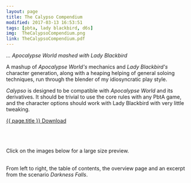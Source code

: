 ```yaml
---
layout: page
title: The Calypso Compendium
modified: 2017-03-13 16:53:51
tags: [pbta, lady blackbird, d6s]
img:  TheCalypsoCompendium.png
link: TheCalypsoCompendium.pdf
---
```


*... Apocalypse World mashed with Lady Blackbird*

A mashup of *Apocalypse World's* mechanics and *Lady Blackbird's* character generation, along with a heaping helping of general soloing techniques, run through the blender of my idiosyncratic play style.

*Calypso* is designed to be compatible with *Apocalypse World* and its derivatives. It should be trivial to use the core rules with any PbtA game, and the character options should work with Lady Blackbird with very little tweaking.

<div class="img_row">
	<a href="{{ site.baseurl }}/pdf/{{ page.link }}"><img class="col three" src="{{ site.baseurl }}/img/{{ page.img}}" alt="" title="{{ page.title }}"/></a>
</div>
<div class="col three caption">
	<a href="{{ site.baseurl }}/pdf/{{ page.link }}">{{ page.title }} Download</a>
</div>

<br><br><br>
Click on the images below for a large size preview.

<div class="img_row">
	<a href="{{ site.baseurl }}/img/TheCalypsoCompendium_toc.png"><img class="col one" src="{{ site.baseurl }}/img/TheCalypsoCompendium_toc.png" alt="" title="Table of Contents"/></a>
	<a href="{{ site.baseurl }}/img/TheCalypsoCompendium_s1.png"><img class="col one" src="{{ site.baseurl }}/img/TheCalypsoCompendium_s1.png" alt="" title="Overview"/></a>
	<a href="{{ site.baseurl }}/img/TheCalypsoCompendium_x1.png"><img class="col one" src="{{ site.baseurl }}/img/TheCalypsoCompendium_x1.png" alt="" title="Scenario Excerpt"/></a>
</div>
<div class="col three caption">
	From left to right, the table of contents, the overview page and an excerpt from the scenario <i>Darkness Falls</i>.
</div>
